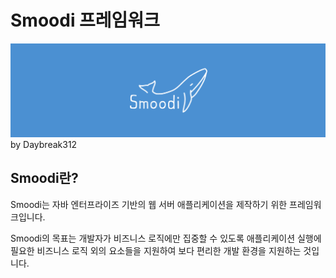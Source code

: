 # Smoodi 프레임워크
<img src="./smoodi_banner.png" alt="Smoodi Banner">
by Daybreak312



## Smoodi란?
Smoodi는 자바 엔터프라이즈 기반의 웹 서버 애플리케이션을 제작하기 위한 프레임워크입니다.

Smoodi의 목표는 개발자가 비즈니스 로직에만 집중할 수 있도록 애플리케이션 실행에 필요한 비즈니스 로직 외의 요소들을 지원하여 보다 편리한 개발 환경을 지원하는 것입니다.






